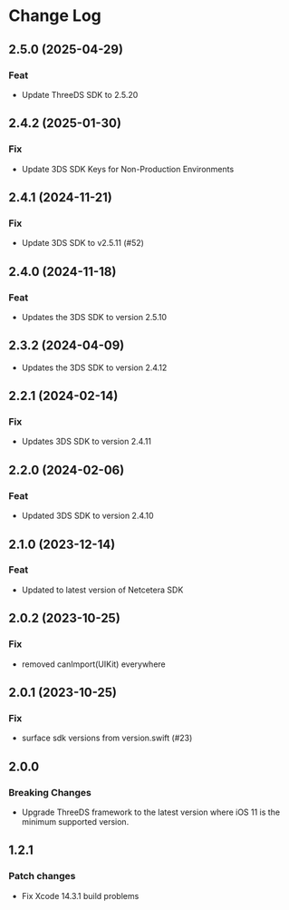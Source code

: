 # Change Log

## 2.5.0 (2025-04-29)

### Feat

- Update ThreeDS SDK to 2.5.20

## 2.4.2 (2025-01-30)

### Fix

- Update 3DS SDK Keys for Non-Production Environments

## 2.4.1 (2024-11-21)

### Fix

- Update 3DS SDK to v2.5.11 (#52)

## 2.4.0 (2024-11-18)

### Feat

- Updates the 3DS SDK to version 2.5.10

## 2.3.2 (2024-04-09)

- Updates the 3DS SDK to version 2.4.12

## 2.2.1 (2024-02-14)

### Fix

- Updates 3DS SDK to version 2.4.11

## 2.2.0 (2024-02-06)

### Feat

- Updated 3DS SDK to version 2.4.10

## 2.1.0 (2023-12-14)

### Feat

- Updated to latest version of Netcetera SDK

## 2.0.2 (2023-10-25)

### Fix

- removed canImport(UIKit) everywhere

## 2.0.1 (2023-10-25)

### Fix

- surface sdk versions from version.swift (#23)

## 2.0.0

### Breaking Changes

- Upgrade ThreeDS framework to the latest version where iOS 11 is the minimum supported version.

## 1.2.1

### Patch changes

- Fix Xcode 14.3.1 build problems
